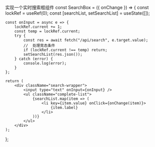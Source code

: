 实现一个实时搜索框组件
const SearchBox = ({ onChange }) => {
const lockRef = useRef(0);
const [searchList, setSearchList] = useState([]);

    const onInput = async e => {
        lockRef.current += 1;
        const temp = lockRef.current;
        try {
            const res = await fetch("/api/search", e.target.value);
            //  处理竞态条件
            if (lockRef.current !== temp) return;
            setSearchList(res.json());
        } catch (error) {
            console.log(error);
        }
    };

    return (
        <div className="search-wrapper">
            <input type="text" onInput={onInput} />
            <ul className="complete-list">
                {searchList.map(item => (
                    <li key={item.value} onClick={onChange(item)}>
                        {item.label}
                    </li>
                ))}
            </ul>
        </div>
    );

};
